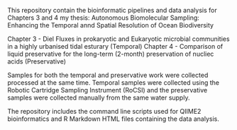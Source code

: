 This repository contain the bioinformatic pipelines and data analysis for Chapters 3 and 4 my thesis:
Autonomous Biomolecular Sampling: Enhancing the Temporal annd Spatial Resolution of Ocean Biodiversity

Chapter 3 - Diel Fluxes in prokaryotic and Eukaryotic microbial communities in a highly urbanised tidal esturary (Temporal)
Chapter 4 - Comparison of liquid preservative for the long-term (2-month) preservation of nucliec acids (Preservative)

Samples for both the temporal and preservative work were collected processed at the same time.
Temporal samples were collected using the Robotic Cartridge Sampling Instrument (RoCSI) and the preservative samples were collected manually from the same water supply.

The repository includes the command line scripts used for QIIME2 bioinformatics and R Markdown HTML files containing the data analysis.
